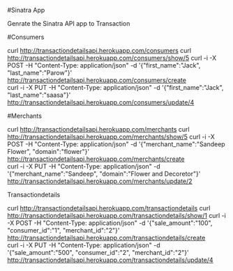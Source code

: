 #Sinatra App 

Genrate the Sinatra API app to Transaction

#Consumers 

curl http://transactiondetailsapi.herokuapp.com/consumers
curl http://transactiondetailsapi.herokuapp.com/consumers/show/5
curl -i -X POST -H "Content-Type: application/json" -d '{"first_name":"Jack", "last_name":"Parow"}' http://transactiondetailsapi.herokuapp.com/consumers/create  
curl -i -X PUT -H "Content-Type: application/json" -d '{"first_name":"Jack", "last_name":"saasa"}' http://transactiondetailsapi.herokuapp.com/consumers/update/4


#Merchants

curl http://transactiondetailsapi.herokuapp.com/merchants
curl http://transactiondetailsapi.herokuapp.com/merchants/show/5
curl -i -X POST -H "Content-Type: application/json" -d '{"merchant_name":"Sandeep Flower", "domain":"flower"}' http://transactiondetailsapi.herokuapp.com/merchants/create  
curl -i -X PUT -H "Content-Type: application/json" -d '{"merchant_name":"Sandeep", "domain":"Flower and Decoretor"}' http://transactiondetailsapi.herokuapp.com/merchants/update/2

Transactiondetails

curl http://transactiondetailsapi.herokuapp.com/transactiondetails
curl http://transactiondetailsapi.herokuapp.com/transactiondetails/show/1
curl -i -X POST -H "Content-Type: application/json" -d '{"sale_amount":"100", "consumer_id":"1", "merchant_id":"2"}' http://transactiondetailsapi.herokuapp.com/transactiondetails/create  
curl -i -X PUT -H "Content-Type: application/json" -d '{"sale_amount":"500", "consumer_id":"2", "merchant_id":"2"}' http://transactiondetailsapi.herokuapp.com/transactiondetails/update/4



